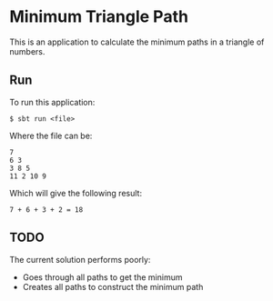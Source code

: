 # Minimum Triangle Path

This is an application to calculate the minimum paths in a triangle of
numbers.

## Run

To run this application:

```
$ sbt run <file>
```

Where the file can be:

```
7
6 3
3 8 5
11 2 10 9
```

Which will give the following result:

```
7 + 6 + 3 + 2 = 18
```

## TODO

The current solution performs poorly:

- Goes through all paths to get the minimum
- Creates all paths to construct the minimum path